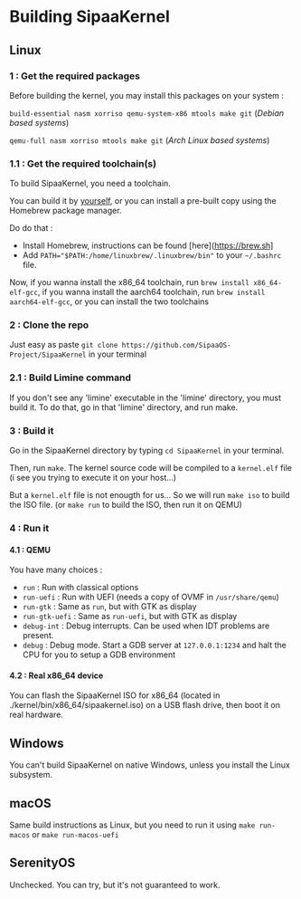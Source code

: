 # Building SipaaKernel

## Linux
### 1 : Get the required packages
Before building the kernel, you may install this packages on your system :

`build-essential nasm xorriso qemu-system-x86 mtools make git` (*Debian based systems*)

`qemu-full nasm xorriso mtools make git` (*Arch Linux based systems*)

### 1.1 : Get the required toolchain(s)
To build SipaaKernel, you need a toolchain.

You can build it by [yourself](https://wiki.osdev.org/GCC_Cross-Compiler), or you can install a pre-built copy using the Homebrew package manager.

Do do that :
* Install Homebrew, instructions can be found [here](https://brew.sh]
* Add `PATH="$PATH:/home/linuxbrew/.linuxbrew/bin"` to your `~/.bashrc` file.

Now, if you wanna install the x86_64 toolchain, run `brew install x86_64-elf-gcc`, if you wanna install the aarch64 toolchain, run `brew install aarch64-elf-gcc`, or you can install the two toolchains

### 2 : Clone the repo
Just easy as paste `git clone https://github.com/SipaaOS-Project/SipaaKernel` in your terminal

### 2.1 : Build Limine command
If you don't see any 'limine' executable in the 'limine' directory, you must build it.
To do that, go in that 'limine' directory, and run make.

### 3 : Build it
Go in the SipaaKernel directory by typing `cd SipaaKernel` in your terminal.

Then, run `make`. The kernel source code will be compiled to a `kernel.elf` file (i see you trying to execute it on your host...)

But a `kernel.elf` file is not enougth for us... So we will run `make iso` to build the ISO file. (or `make run` to build the ISO, then run it on QEMU)

### 4 : Run it
#### 4.1 : QEMU
You have many choices :
* `run` : Run with classical options
* `run-uefi` : Run with UEFI (needs a copy of OVMF in `/usr/share/qemu`)
* `run-gtk` : Same as `run`, but with GTK as display
* `run-gtk-uefi` : Same as `run-uefi`, but with GTK as display
* `debug-int` : Debug interrupts. Can be used when IDT problems are present.
* `debug` : Debug mode. Start a GDB server at `127.0.0.1:1234` and halt the CPU for you to setup a GDB environment
#### 4.2 : Real x86_64 device
You can flash the SipaaKernel ISO for x86_64 (located in ./kernel/bin/x86_64/sipaakernel.iso) on a USB flash drive, then boot it on real hardware.

## Windows
You can't build SipaaKernel on native Windows, unless you install the Linux subsystem.

## macOS
Same build instructions as Linux, but you need to run it using `make run-macos` or `make run-macos-uefi`

## SerenityOS
Unchecked. You can try, but it's not guaranteed to work.
